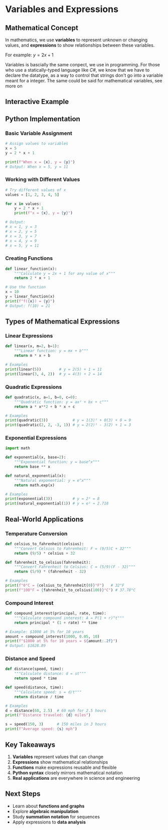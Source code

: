 # Variables and Expressions

## Mathematical Concept

In mathematics, we use **variables** to represent unknown or changing values, and **expressions** to show relationships between these variables.

For example: $y = 2x + 1$

Variables is bascially the same conpect, we use in programming. For those who use a statically-typed language like _C#_, we know that we have to declare the datatype, as a way to control that strings don't go into a variable meant for a integer. The same could be said for mathematical variables, see more on 

## Interactive Example

<VariablesDemo />

## Python Implementation

### Basic Variable Assignment

```python
# Assign values to variables
x = 5
y = 2 * x + 1

print(f"When x = {x}, y = {y}")
# Output: When x = 5, y = 11
```

### Working with Different Values

```python
# Try different values of x
values = [1, 2, 3, 4, 5]

for x in values:
    y = 2 * x + 1
    print(f"x = {x}, y = {y}")

# Output:
# x = 1, y = 3
# x = 2, y = 5  
# x = 3, y = 7
# x = 4, y = 9
# x = 5, y = 11
```

### Creating Functions

```python
def linear_function(x):
    """Calculate y = 2x + 1 for any value of x"""
    return 2 * x + 1

# Use the function
x = 10
y = linear_function(x)
print(f"f({x}) = {y}")
# Output: f(10) = 21
```

## Types of Mathematical Expressions

### Linear Expressions
```python
def linear(x, m=2, b=1):
    """Linear function: y = mx + b"""
    return m * x + b

# Examples
print(linear(5))        # y = 2(5) + 1 = 11
print(linear(3, 4, 2))  # y = 4(3) + 2 = 14
```

### Quadratic Expressions
```python
def quadratic(x, a=1, b=0, c=0):
    """Quadratic function: y = ax² + bx + c"""
    return a * x**2 + b * x + c

# Examples
print(quadratic(3))           # y = 1(3)² + 0(3) + 0 = 9
print(quadratic(2, 2, -3, 1)) # y = 2(2)² - 3(2) + 1 = 3
```

### Exponential Expressions
```python
import math

def exponential(x, base=2):
    """Exponential function: y = base^x"""
    return base ** x

def natural_exponential(x):
    """Natural exponential: y = e^x"""
    return math.exp(x)

# Examples  
print(exponential(3))         # y = 2³ = 8
print(natural_exponential(1)) # y = e¹ ≈ 2.718
```

## Real-World Applications

### Temperature Conversion
```python
def celsius_to_fahrenheit(celsius):
    """Convert Celsius to Fahrenheit: F = (9/5)C + 32"""
    return (9/5) * celsius + 32

def fahrenheit_to_celsius(fahrenheit):
    """Convert Fahrenheit to Celsius: C = (5/9)(F - 32)"""
    return (5/9) * (fahrenheit - 32)

# Examples
print(f"0°C = {celsius_to_fahrenheit(0)}°F")   # 32°F
print(f"100°F = {fahrenheit_to_celsius(100)}°C") # 37.78°C
```

### Compound Interest
```python
def compound_interest(principal, rate, time):
    """Calculate compound interest: A = P(1 + r)^t"""
    return principal * (1 + rate) ** time

# Example: $1000 at 5% for 10 years
amount = compound_interest(1000, 0.05, 10)
print(f"$1000 at 5% for 10 years = ${amount:.2f}")
# Output: $1628.89
```

### Distance and Speed
```python
def distance(speed, time):
    """Calculate distance: d = st"""
    return speed * time

def speed(distance, time):
    """Calculate speed: s = d/t"""
    return distance / time

# Examples
d = distance(60, 2.5)  # 60 mph for 2.5 hours
print(f"Distance traveled: {d} miles")

s = speed(150, 3)      # 150 miles in 3 hours
print(f"Average speed: {s} mph")
```

## Key Takeaways

1. **Variables** represent values that can change
2. **Expressions** show mathematical relationships
3. **Functions** make expressions reusable and flexible
4. **Python syntax** closely mirrors mathematical notation
5. **Real applications** are everywhere in science and engineering

## Next Steps

- Learn about **functions and graphs** 
- Explore **algebraic manipulation**
- Study **summation notation** for sequences
- Apply expressions to **data analysis**